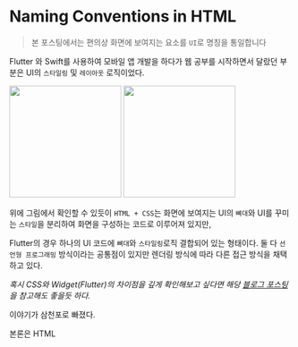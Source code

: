 # Naming Conventions in HTML

> 본 포스팅에서는 편의상 화면에 보여지는 요소를 `UI`로 명칭을 통일합니다  

Flutter 와 Swift를 사용하여 모바일 앱 개발을 하다가 웹 공부를 시작하면서 달랐던 부분은 UI의 `스타일링` 및 `레이아웃` 로직이었다.<br>

<img width="200" src="https://user-images.githubusercontent.com/75591730/167249690-40ac35d8-8d4c-4663-b506-19f1277c29b5.png">
<img width="200" src="https://user-images.githubusercontent.com/75591730/167250042-69272654-8b99-4c2d-9b67-8ffbc717468a.png">

위에 그림에서 확인할 수 있듯이 `HTML + CSS`는 화면에 보여지는 UI의 `뼈대`와 UI를 꾸미는 `스타일`을 분리하여 화면을 구성하는 코드로 이루어져 있지만, 

Flutter의 경우 하나의 UI 코드에 `뼈대`와 `스타일링`로직 결합되어 있는 형태이다.
둘 다 `선언형 프로그래밍` 방식이라는 공통점이 있지만 렌더링 방식에 따라 다른 접근 방식을 채택하고 있다.


_혹시 CSS와 Widget(Flutter)의 차이점을 깊게 확인해보고 싶다면 해당 <a href="https://www.alibabacloud.com/blog/breakdown-a-detailed-comparison-between-the-flutter-widget-and-css-in-terms-of-layout-principles_596987">블로그 포스팅<a/>을 참고해도 좋을듯 하다._ <br>

이야기가 삼천포로 빠졌다.

본론은 HTML 






